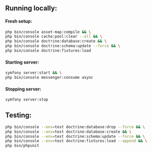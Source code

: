 
## Running locally:
#### Fresh setup:
```bash
php bin/console asset-map:compile && \
php bin/console cache:pool:clear --all && \
php bin/console doctrine:database:create && \
php bin/console doctrine:schema:update --force && \
php bin/console doctrine:fixtures:load
```

#### Starting server:
```bash
symfony server:start && \
php bin/console messenger:consume async
```

#### Stopping server:
```bash
symfony server:stop
```


## Testing:
```bash
php bin/console --env=test doctrine:database:drop --force && \
php bin/console --env=test doctrine:database:create && \
php bin/console --env=test doctrine:schema:update --force && \
php bin/console --env=test doctrine:fixtures:load --append && \
php bin/phpunit
```